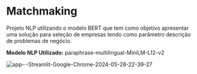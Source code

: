 # Matchmaking
Projeto NLP utilizando o modelo BERT que tem como objetivo apresentar uma solução para seleção de empresas tendo como parâmetro descrição de problemas de negócio.

**Modelo NLP Utilizado:** paraphrase-multilingual-MiniLM-L12-v2

![app-·-Streamlit-Google-Chrome-2024-05-28-22-39-27](https://github.com/Fernando-7/Matchmaking/assets/21008992/06465e5c-047f-4270-a262-c74ae6ed1b5a)
